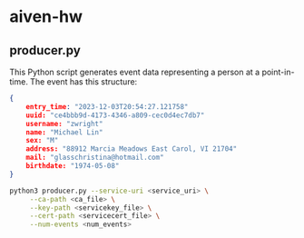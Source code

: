 # aiven-hw

## producer.py

This Python script generates event data representing a person at a point-in-time. The event has this structure:

```json
{
    entry_time: "2023-12-03T20:54:27.121758"
    uuid: "ce4bbb9d-4173-4346-a809-cec0d4ec7db7"
    username: "zwright"
    name: "Michael Lin"
    sex: "M"
    address: "88912 Marcia Meadows East Carol, VI 21704"
    mail: "glasschristina@hotmail.com"
    birthdate: "1974-05-08"
}
```

```sh
python3 producer.py --service-uri <service_uri> \
     --ca-path <ca_file> \
     --key-path <servicekey_file> \
     --cert-path <servicecert_file> \
     --num-events <num_events>
```


